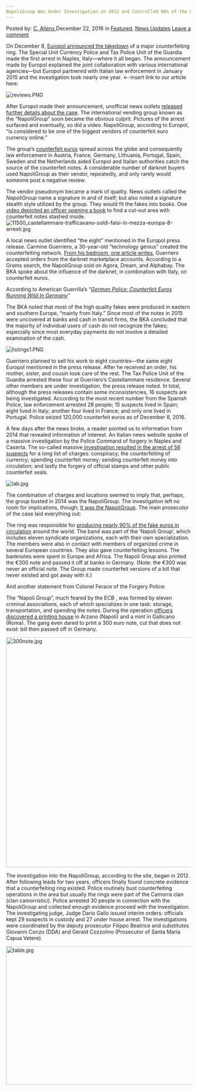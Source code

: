 ```yaml
---
NapoliGroup Was Under Investigation in 2012 and Controlled 90% of the Counterfeit Flow
---
```

<article class="post-listing post-17084 post type-post status-publish format-standard has-post-thumbnail hentry category-deepdot-news category-news-updates tag-4691 tag-4692 tag-controlled tag-counterfeit tag-flow tag-investigation tag-napoligroup">
    <div class="post-inner">
        <span>Posted by: <a href="https://www.deepdotweb.com/author/caliens/" title="">C. Aliens </a></span>
    <span>December 22, 2016</span>
    <span>in <a href="https://www.deepdotweb.com/category/deepdot-news/" rel="category tag">Featured</a>, <a href="https://www.deepdotweb.com/category/news-updates/" rel="category tag">News Updates</a></span>
    <span><a href="https://www.deepdotweb.com/2016/12/22/napoligroup-investigation-2012-controlled-90-counterfeit-flow/#respond">Leave a comment</a></span>
    </p>
    <div class="clear"></div>
    <div class="entry">
    <p>On December 8, <a href="https://www.europol.europa.eu/newsroom/news/eight-arrests-in-counterfeit-euro-operation-supported-europol">Europol announced the takedown</a> of a major counterfeiting ring. The Special Unit Currency Police and Tax Police Unit of the Guardia made the first arrest in Naples, Italy—where it all began. The announcement made by Europol explained the joint collaboration with various international agencies—but Europol partnered with Italian law enforcement in January 2015 and the investigation took nearly one year. ←-insert link to our article here.</p>
    <p><img class="wp-image-17088 aligncenter" src="https://www.deepdotweb.com/wp-content/uploads/2016/12/reviews-png.png" alt="reviews.PNG" srcset="https://www.deepdotweb.com/wp-content/uploads/2016/12/reviews-png.png 686w, https://www.deepdotweb.com/wp-content/uploads/2016/12/reviews-png-300x158.png 300w" sizes="(max-width: 686px) 100vw, 686px" /></p>
    <p>After Europol made their announcement, unofficial news outlets <a href="http://napoli.repubblica.it/cronaca/2016/12/06/news/banconote_false-153575180/">released further details about the case</a>. The international vending group known as the “NapoliGroup” soon became the obvious culprit. Pictures of the arrest surfaced and eventually, so did a video. NapoliGroup, according to Europol, “is considered to be one of the biggest vendors of counterfeit euro currency online.”</p>
    <p>The group’s <a href="https://www.deepdotweb.com/tag/counterfeit/">counterfeit euros</a> spread across the globe and consequently law enforcement in Austria, France, Germany, Lithuania, Portugal, Spain, Sweden and the Netherlands aided Europol and Italian authorities catch the source of the counterfeit notes. A considerable number of darknet buyers used NapoliGroup as their vendor, repeatedly, and only rarely would someone post a negative review.</p>
    <p>The vendor pseudonym became a mark of quality. News outlets called the <em>NapoliGroup </em>name a signature in and of itself; but also noted a signature stealth style utilized by the group. They would fit the fakes into books. One <a href="https://www.youtube.com/watch?v=kp-c6m0kKq8">video depicted an officer opening a book</a> to find a cut-out area with counterfeit notes stashed inside. <img class="wp-image-17089 aligncenter" src="https://www.deepdotweb.com/wp-content/uploads/2016/12/11500_castellammare-trafficavano-soldi-falsi-in-me.jpeg" alt="11500_castellammare-trafficavano-soldi-falsi-in-mezza-europa-8-arresti.jpg" srcset="https://www.deepdotweb.com/wp-content/uploads/2016/12/11500_castellammare-trafficavano-soldi-falsi-in-me.jpeg 640w, https://www.deepdotweb.com/wp-content/uploads/2016/12/11500_castellammare-trafficavano-soldi-falsi-in-me-300x169.jpeg 300w" sizes="(max-width: 640px) 100vw, 640px" /></p>
    <p>A local news outlet identified “the eight” mentioned in the Europol press release. Carmine Guerriero, a 30-year-old “technology genius” created the counterfeiting network. <a href="http://www.ilcorrierino.com/il-business-internazionale-dei-soldi-falsi-lhacker-di-moscarella-a-capo-di-un-affare-di-famiglia/3041.html#sthash.nMEChssj.dpuf">From his bedroom, one article writes</a>, Guerriero accepted orders from the darknet marketplace accounts. According to a Grams search, the NapoliGroup sold on Agora, Dream, and Alphabay. The BKA spoke about the influence of the darknet, in combination with Italy, on counterfeit euros.</p>
    <p>According to American Guerrilla’s “<a href="https://www.deepdotweb.com/2016/05/10/counterfeit-euros-running-wild-germany/"><em>German Police: Counterfeit Euros Running Wild In Germany</em></a>”</p>
    <p>The BKA noted that most of the high quality fakes were produced in eastern and southern Europe, “mainly from Italy.” Since most of the notes in 2015 were uncovered at banks and cash in transit firms, the BKA concluded that the majority of individual users of cash do not recognize the fakes; especially since most everyday payments do not involve a detailed examination of the cash.</p>
    <p><img class="wp-image-17090 aligncenter" src="https://www.deepdotweb.com/wp-content/uploads/2016/12/listings1-png.png" alt="listings1.PNG" srcset="https://www.deepdotweb.com/wp-content/uploads/2016/12/listings1-png.png 781w, https://www.deepdotweb.com/wp-content/uploads/2016/12/listings1-png-300x220.png 300w" sizes="(max-width: 781px) 100vw, 781px" /></p>
    <p>Guerriero planned to sell his work to eight countries—the same eight Europol mentioned in the press release. After he received an order, his mother, sister, and cousin took care of the rest. The Tax Police Unit of the Guardia arrested these four at Guerriero’s Castellammare residence. Several other members are under investigation, the press release noted. In total, although the press releases contain some inconsistencies, 16 suspects are being investigated. According to the most recent number from the Spanish Police, law enforcement arrested 28 people; 15 suspects lived in Spain; eight lived in Italy; another four lived in France; and only one lived in Portugal. Police seized 120,000 counterfeit euros as of December 8, 2016.</p>
    <p>A few days after the news broke, a reader pointed us to information from 2014 that revealed information of interest. An Italian news website spoke of a massive investigation by the Police Command of forgery in Naples and Caserta. The so-called massive<a href="http://www.ansa.it/campania/notizie/2014/11/26/blitz-contro-falsi-oltre-50-coinvolti_cf0743a1-e253-4b12-8041-a619aa17ba1a.html"> investigation resulted in the arrest of 56 suspects</a> for a long list of charges: conspiracy; the counterfeiting of currency; spending counterfeit money; sending counterfeit money into circulation; and lastly the forgery of official stamps and other public counterfeit seals.</p>
    <p><img class="wp-image-17091 aligncenter" src="https://www.deepdotweb.com/wp-content/uploads/2016/12/lab-jpg.jpeg" alt="lab.jpg" srcset="https://www.deepdotweb.com/wp-content/uploads/2016/12/lab-jpg.jpeg 989w, https://www.deepdotweb.com/wp-content/uploads/2016/12/lab-jpg-300x160.jpeg 300w" sizes="(max-width: 989px) 100vw, 989px" /></p>
    <p>The combination of charges and locations seemed to imply that, perhaps, the group busted in 2014 was the NapoliGroup. The investigation left no room for implications, though; <a href="http://www.rainews.it/dl/rainews/articoli/Napoli-sgominata-banda-di-falsari-in-germania-spacciata-una-banconota-da-300-euro-c4161035-7b1b-47fa-be34-b37e579f05b0.html?refresh_ce">It was the NapoliGroup</a>. The main prosecutor of the case laid everything out:</p>
    <p>The ring was responsible for <a href="http://www.ansa.it/campania/notizie/2014/11/26/blitz-contro-falsi-oltre-50-coinvolti_cf0743a1-e253-4b12-8041-a619aa17ba1a.html">producing nearly 90% of the fake euros in circulation</a> around the world. The band was part of the &#8216;Napoli Group&#8217;, which includes eleven syndicate organizations, each with their own specialization. The members were also in contact with members of organized crime in several European countries. They also gave counterfeiting lessons. The banknotes were spent in Europe and Africa. The Napoli Group also printed the €300 note and passed it off at banks in Germany. (Note: the €300 was never an official note. The Group made counterfeit versions of a bill that never existed and got away with it.)</p>
    <p>And another statement from Colonel Ferace of the Forgery Police:</p>
    <p>The &#8220;Napoli Group&#8221;, much feared by the ECB , was formed by eleven criminal associations, each of which specializes in one task: storage, transportation, and spending the notes. During the operation <a href="http://www.ansa.it/sito/video/getEmbed.html?r=0&amp;w=628&amp;as=0&amp;v=i20141126143736744.flv">officers discovered a printing house</a> in Arzano (Napoli) and a mint in Gallicano (Roma). The gang even dared to print a 300 euro note, cut that does not exist: bill then passed off in Germany.</p>
    <p><img class="wp-image-17092 aligncenter" src="https://www.deepdotweb.com/wp-content/uploads/2016/12/300note-jpg.jpeg" alt="300note.jpg" width="834" height="626" srcset="https://www.deepdotweb.com/wp-content/uploads/2016/12/300note-jpg.jpeg 1280w, https://www.deepdotweb.com/wp-content/uploads/2016/12/300note-jpg-300x225.jpeg 300w, https://www.deepdotweb.com/wp-content/uploads/2016/12/300note-jpg-1024x769.jpeg 1024w" sizes="(max-width: 834px) 100vw, 834px" /></p>
    <p>The investigation into the NapoliGroup, according to the site, began in 2012. After following leads for two years, officers finally found concrete evidence that a counterfeiting ring existed. Police routinely bust counterfeiting operations in the area but usually the rings were part of the Camorra clan (clan camorristici). Police arrested 30 people in connection with the NapoliGroup and collected enough evidence proceed with the investigation. The investigating judge, Judge Dario Gallo issued interim orders: officials kept 29 suspects in custody and 27 under house arrest. The investigations were coordinated by the deputy prosecutor Filippo Beatrice and substitutes Giovanni Conzo (DDA) and Gerald Cozzolino (Prosecutor of Santa Maria Capua Vetere).</p>
    <p><img class="wp-image-17093 aligncenter" src="https://www.deepdotweb.com/wp-content/uploads/2016/12/table-jpg.jpeg" alt="table.jpg" width="671" height="377" srcset="https://www.deepdotweb.com/wp-content/uploads/2016/12/table-jpg.jpeg 990w, https://www.deepdotweb.com/wp-content/uploads/2016/12/table-jpg-300x168.jpeg 300w" sizes="(max-width: 671px) 100vw, 671px" /></p>
    </div>
    <span style="display:none"><a href="https://www.deepdotweb.com/tag/2012/" rel="tag">2012</a> <a href="https://www.deepdotweb.com/tag/90/" rel="tag">90</a> <a href="https://www.deepdotweb.com/tag/controlled/" rel="tag">controlled</a> <a href="https://www.deepdotweb.com/tag/counterfeit/" rel="tag">counterfeit</a> <a href="https://www.deepdotweb.com/tag/flow/" rel="tag">flow</a> <a href="https://www.deepdotweb.com/tag/investigation/" rel="tag">investigation</a> <a href="https://www.deepdotweb.com/tag/napoligroup/" rel="tag">napoligroup</a></span> <span style="display:none" class="updated">2016-12-22</span>
    <div style="display:none" class="vcard author" itemprop="author" itemscope itemtype="http://schema.org/Person"><strong class="fn" itemprop="name"><a href="https://www.deepdotweb.com/author/caliens/" title="Posts by C. Aliens" rel="author">C. Aliens</a></strong></div>
    </div>
</article>

